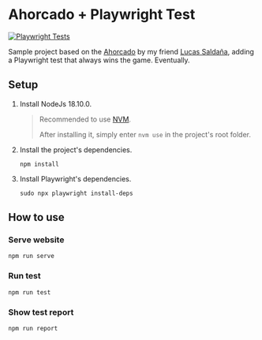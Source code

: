 # Ahorcado + Playwright Test

[![Playwright Tests](https://github.com/jmflaherty/LUCASMSALDANA-ONE_Challange_Ahorcado/actions/workflows/playwright.yml/badge.svg)](https://github.com/jmflaherty/LUCASMSALDANA-ONE_Challange_Ahorcado/actions/workflows/playwright.yml)

Sample project based on the [Ahorcado](https://github.com/LUCASMSALDANA/LUCASMSALDANA-ONE_Challange_Ahorcado) by my friend [Lucas Saldaña](https://github.com/LUCASMSALDANA), adding a Playwright test that always wins the game. Eventually.

## Setup

1. Install NodeJs 18.10.0.

   > Recommended to use [NVM](https://github.com/nvm-sh/nvm).
   >
   > After installing it, simply enter `nvm use` in the project's root folder.

1. Install the project's dependencies.

   `npm install`

1. Install Playwright's dependencies.

   `sudo npx playwright install-deps`

## How to use

### Serve website

`npm run serve`

### Run test

`npm run test`

### Show test report

`npm run report`
